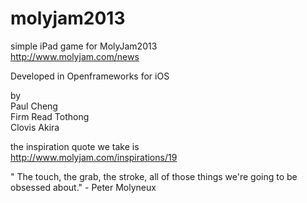 molyjam2013
===========

simple iPad game for MolyJam2013  
http://www.molyjam.com/news  
  
Developed in Openframeworks for iOS  
  
by   
Paul Cheng  
Firm Read Tothong  
Clovis Akira  
  
the inspiration quote we take is  
http://www.molyjam.com/inspirations/19  

" The touch, the grab, the stroke, all of those things we're going to be obsessed about." - Peter Molyneux
